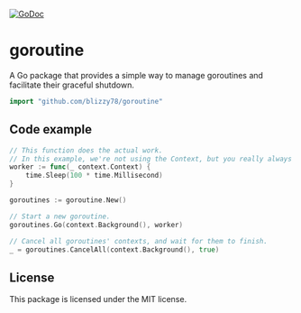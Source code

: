 [![GoDoc](https://pkg.go.dev/badge/github.com/blizzy78/goroutine)](https://pkg.go.dev/github.com/blizzy78/goroutine)


goroutine
=========

A Go package that provides a simple way to manage goroutines and facilitate their graceful shutdown.

```go
import "github.com/blizzy78/goroutine"
```


Code example
------------

```go
// This function does the actual work.
// In this example, we're not using the Context, but you really always should.
worker := func(_ context.Context) {
	time.Sleep(100 * time.Millisecond)
}

goroutines := goroutine.New()

// Start a new goroutine.
goroutines.Go(context.Background(), worker)

// Cancel all goroutines' contexts, and wait for them to finish.
_ = goroutines.CancelAll(context.Background(), true)
```


License
-------

This package is licensed under the MIT license.
